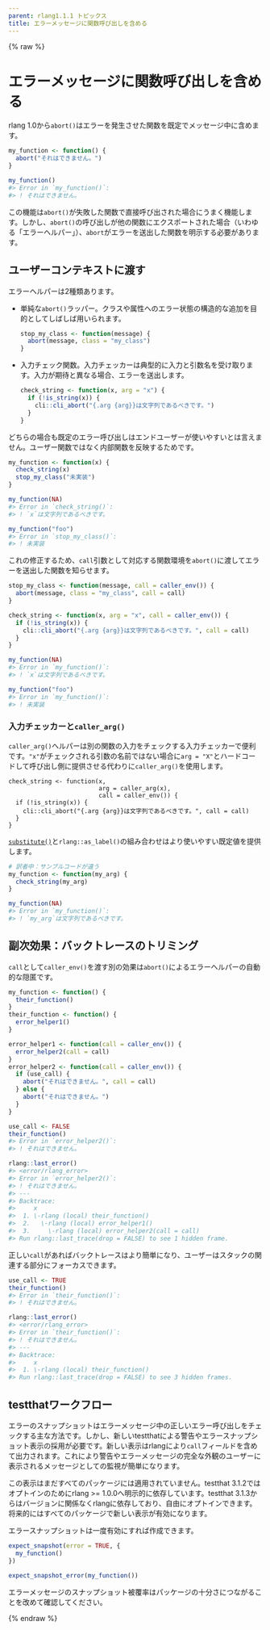 ```yaml
---
parent: rlang1.1.1 トピックス
title: エラーメッセージに関数呼び出しを含める
---
```


{% raw  %}
# エラーメッセージに関数呼び出しを含める

rlang 1.0から`abort()`はエラーを発生させた関数を既定でメッセージ中に含めます。

```r
my_function <- function() {
  abort("それはできません。")
}

my_function()
#> Error in `my_function()`:
#> ! それはできません。
```

この機能は`abort()`が失敗した関数で直接呼び出された場合にうまく機能します。しかし、`abort()`の呼び出しが他の関数にエクスポートされた場合（いわゆる「エラーヘルパー」）、`abort`がエラーを送出した関数を明示する必要があります。

## ユーザーコンテキストに渡す

エラーヘルパーは2種類あります。

- 単純な`abort()`ラッパー。クラスや属性へのエラー状態の構造的な追加を目的としてしばしば用いられます。
  
  ```r
  stop_my_class <- function(message) {
    abort(message, class = "my_class")
  }
  ```

- 入力チェック関数。入力チェッカーは典型的に入力と引数名を受け取ります。入力が期待と異なる場合、エラーを送出します。
  
  ```r
  check_string <- function(x, arg = "x") {
    if (!is_string(x)) {
      cli::cli_abort("{.arg {arg}}は文字列であるべきです。")
    }
  }
  ```

どちらの場合も既定のエラー呼び出しはエンドユーザーが使いやすいとは言えません。ユーザー関数ではなく内部関数を反映するためです。

```r
my_function <- function(x) {
  check_string(x)
  stop_my_class("未実装")
}
```

```r
my_function(NA)
#> Error in `check_string()`:
#> ! `x`は文字列であるべきです。
```

```r
my_function("foo")
#> Error in `stop_my_class()`:
#> ! 未実装
```

これの修正するため、`call`引数として対応する関数環境を`abort()`に渡してエラーを送出した関数を知らせます。

```r
stop_my_class <- function(message, call = caller_env()) {
  abort(message, class = "my_class", call = call)
}

check_string <- function(x, arg = "x", call = caller_env()) {
  if (!is_string(x)) {
    cli::cli_abort("{.arg {arg}}は文字列であるべきです。", call = call)
  }
}
```

```r
my_function(NA)
#> Error in `my_function()`:
#> ! `x`は文字列であるべきです。
```

```r
my_function("foo")
#> Error in `my_function()`:
#> ! 未実装
```

### 入力チェッカーと`caller_arg()`

`caller_arg()`ヘルパーは別の関数の入力をチェックする入力チェッカーで便利です。`"x"`がチェックされる引数の名前ではない場合に`arg = "X"`とハードコードして呼び出し側に提供させる代わりに`caller_arg()`を使用します。

```ｒ
check_string <- function(x,
                         arg = caller_arg(x),
                         call = caller_env()) {
  if (!is_string(x)) {
    cli::cli_abort("{.arg {arg}}は文字列であるべきです。", call = call)
  }
}
```

[`substitute()`](https://rdrr.io/r/base/substitute.html)と`rlang::as_label()`の組み合わせはより使いやすい既定値を提供します。

```r
# 訳者中：サンプルコードが違う
my_function <- function(my_arg) {
  check_string(my_arg)
}

my_function(NA)
#> Error in `my_function()`:
#> ! `my_arg`は文字列であるべきです。
```

## 副次効果：バックトレースのトリミング

`call`として`caller_env()`を渡す別の効果は`abort()`によるエラーヘルパーの自動的な隠匿です。

```r
my_function <- function() {
  their_function()
}
their_function <- function() {
  error_helper1()
}

error_helper1 <- function(call = caller_env()) {
  error_helper2(call = call)
}
error_helper2 <- function(call = caller_env()) {
  if (use_call) {
    abort("それはできません。", call = call)
  } else {
    abort("それはできません。")
  }
}
```

```r
use_call <- FALSE
their_function()
#> Error in `error_helper2()`:
#> ! それはできません。
```

```r
rlang::last_error()
#> <error/rlang_error>
#> Error in `error_helper2()`:
#> ! それはできません。
#> ---
#> Backtrace:
#>     x
#>  1. \-rlang (local) their_function()
#>  2.   \-rlang (local) error_helper1()
#>  3.     \-rlang (local) error_helper2(call = call)
#> Run rlang::last_trace(drop = FALSE) to see 1 hidden frame.
```

正しい`call`があればバックトレースはより簡単になり、ユーザーはスタックの関連する部分にフォーカスできます。

```r
use_call <- TRUE
their_function()
#> Error in `their_function()`:
#> ! それはできません。
```

```r
rlang::last_error()
#> <error/rlang_error>
#> Error in `their_function()`:
#> ! それはできません。
#> ---
#> Backtrace:
#>     x
#>  1. \-rlang (local) their_function()
#> Run rlang::last_trace(drop = FALSE) to see 3 hidden frames.
```

## testthatワークフロー

エラーのスナップショットはエラーメッセージ中の正しいエラー呼び出しをチェックする主な方法です。しかし、新しいtestthatによる警告やエラースナップショット表示の採用が必要です。新しい表示はrlangにより`call`フィールドを含めて出力されます。これにより警告やエラーメッセージの完全な外観のユーザーに表示されるメッセージとしての監視が簡単になります。

この表示はまだすべてのパッケージには適用されていません。testthat 3.1.2ではオプトインのためにrlang >= 1.0.0へ明示的に依存しています。testthat 3.1.3からはバージョンに関係なくrlangに依存しており、自由にオプトインできます。将来的にはすべてのパッケージで新しい表示が有効になります。

エラースナップショットは一度有効にすれば作成できます。

```r
expect_snapshot(error = TRUE, {
  my_function()
})

expect_snapshot_error(my_function())
```

エラーメッセージのスナップショット被覆率はパッケージの十分さにつながることを改めて確認してください。

{% endraw %}
